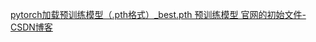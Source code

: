 [pytorch加载预训练模型（.pth格式）_best.pth 预训练模型 官网的初始文件-CSDN博客](https://blog.csdn.net/agonysome/article/details/108151262)